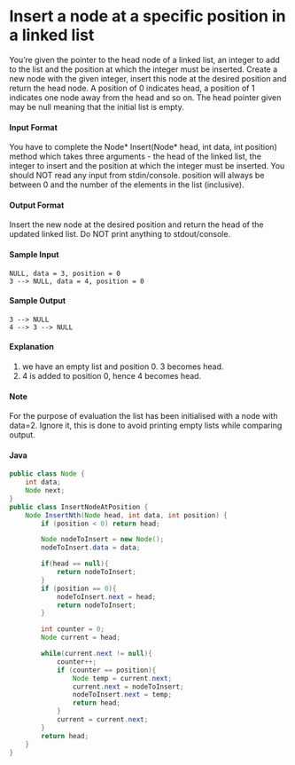 # Insert a node at a specific position in a linked list
You’re given the pointer to the head node of a linked list, an integer to add to the list and the position at which the integer must be inserted. Create a new node with the given integer, insert this node at the desired position and return the head node. A position of 0 indicates head, a position of 1 indicates one node away from the head and so on. The head pointer given may be null meaning that the initial list is empty.

#### Input Format 
You have to complete the Node* Insert(Node* head, int data, int position) method which takes three arguments - the head of the linked list, the integer to insert and the position at which the integer must be inserted. You should NOT read any input from stdin/console. position will always be between 0 and the number of the elements in the list (inclusive).

#### Output Format 
Insert the new node at the desired position and return the head of the updated linked list. Do NOT print anything to stdout/console.

#### Sample Input
```
NULL, data = 3, position = 0 
3 --> NULL, data = 4, position = 0
```
#### Sample Output
```
3 --> NULL
4 --> 3 --> NULL
```
#### Explanation 
1. we have an empty list and position 0. 3 becomes head. 
2. 4 is added to position 0, hence 4 becomes head.

#### Note 
For the purpose of evaluation the list has been initialised with a node with data=2. Ignore it, this is done to avoid printing empty lists while comparing output.

#### Java
```java
public class Node {
    int data;
    Node next;
}
public class InsertNodeAtPosition {
    Node InsertNth(Node head, int data, int position) {
        if (position < 0) return head;

        Node nodeToInsert = new Node();
        nodeToInsert.data = data;

        if(head == null){
            return nodeToInsert;
        }
        if (position == 0){
            nodeToInsert.next = head;
            return nodeToInsert;
        }

        int counter = 0;
        Node current = head;

        while(current.next != null){
            counter++;
            if (counter == position){
                Node temp = current.next;
                current.next = nodeToInsert;
                nodeToInsert.next = temp;
                return head;
            }
            current = current.next;
        }
        return head;
    }
}

```